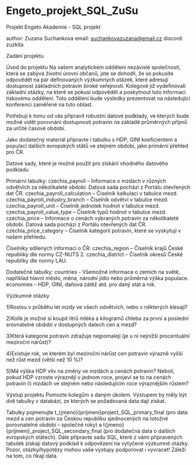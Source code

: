 # Engeto_projekt_SQL_ZuSu
Projekt Engeto Akademie - SQL projekt

author: Zuzana Suchankova
email: suchankovazuzana@email.cz
discord: zuzkita


Zadání projektu

Úvod do projektu 
Na vašem analytickém oddělení nezávislé společnosti, která se zabývá životní úrovní občanů, jste se dohodli, že se pokusíte odpovědět na pár definovaných výzkumných otázek, které adresují dostupnost základních potravin široké veřejnosti. Kolegové již vydefinovali základní otázky, na které se pokusí odpovědět a poskytnout tuto informaci tiskovému oddělení. Toto oddělení bude výsledky prezentovat na následující konferenci zaměřené na tuto oblast.

Potřebují k tomu od vás připravit robustní datové podklady, ve kterých bude možné vidět porovnání dostupnosti potravin na základě průměrných příjmů za určité časové období.

Jako dodatečný materiál připravte i tabulku s HDP, GINI koeficientem a populací dalších evropských států ve stejném období, jako primární přehled pro ČR.

Datové sady, které je možné použít pro získání vhodného datového podkladu

Primární tabulky: czechia_payroll – Informace o mzdách v různých odvětvích za několikaleté období. Datová sada pochází z Portálu otevřených dat ČR. czechia_payroll_calculation – Číselník kalkulací v tabulce mezd. czechia_payroll_industry_branch – Číselník odvětví v tabulce mezd. czechia_payroll_unit – Číselník jednotek hodnot v tabulce mezd. czechia_payroll_value_type – Číselník typů hodnot v tabulce mezd. czechia_price – Informace o cenách vybraných potravin za několikaleté období. Datová sada pochází z Portálu otevřených dat ČR. czechia_price_category – Číselník kategorií potravin, které se vyskytují v našem přehledu.

Číselníky sdílených informací o ČR: czechia_region – Číselník krajů České republiky dle normy CZ-NUTS 2. czechia_district – Číselník okresů České republiky dle normy LAU.

Dodatečné tabulky: countries - Všemožné informace o zemích na světě, například hlavní město, měna, národní jídlo nebo průměrná výška populace. economies – HDP, GINI, daňová zátěž atd. pro daný stát a rok.

Výzkumné otázky

1)Rostou v průběhu let mzdy ve všech odvětvích, nebo v některých klesají?

2)Kolik je možné si koupit litrů mléka a kilogramů chleba za první a poslední srovnatelné období v dostupných datech cen a mezd?

3)Která kategorie potravin zdražuje nejpomaleji (je u ní nejnižší procentuální meziroční nárůst)?

4)Existuje rok, ve kterém byl meziroční nárůst cen potravin výrazně vyšší než růst mezd (větší než 10 %)?

5)Má výška HDP vliv na změny ve mzdách a cenách potravin? Neboli, pokud HDP vzroste výrazněji v jednom roce, projeví se to na cenách potravin či mzdách ve stejném nebo následujícím roce výraznějším růstem?

Výstup projektu Pomozte kolegům s daným úkolem. Výstupem by měly být dvě tabulky v databázi, ze kterých se požadovaná data dají získat.

Tabulky pojmenujte t_{jmeno}{prijmeni}project_SQL_primary_final (pro data mezd a cen potravin za Českou republiku sjednocených na totožné porovnatelné období – společné roky) a t{jmeno}{prijmeni}_project_SQL_secondary_final (pro dodatečná data o dalších evropských státech). Dále připravte sadu SQL, které z vámi připravených tabulek získají datový podklad k odpovězení na vytyčené výzkumné otázky. Pozor, otázky/hypotézy mohou vaše výstupy podporovat i vyvracet! Záleží na tom, co říkají data.
